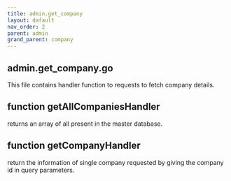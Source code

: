 ```yaml
---
title: admin.get_company
layout: dafault
nav_order: 2
parent: admin
grand_parent: company
---
```

## admin.get_company.go

This file contains handler function to requests to fetch company details.
## function getAllCompaniesHandler
returns an array of all present in the master database.

## function getCompanyHandler
return the information of single company requested by giving the company id in query parameters.
